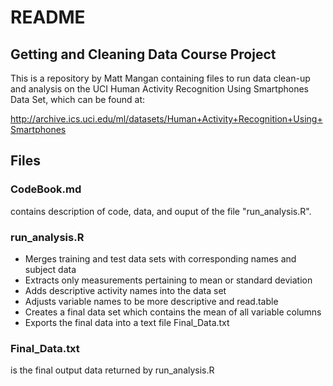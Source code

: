 # README

## Getting and Cleaning Data Course Project
This is a repository by Matt Mangan containing files to run data clean-up and
analysis on the UCI Human Activity Recognition Using Smartphones Data Set, which
can be found at:
        
http://archive.ics.uci.edu/ml/datasets/Human+Activity+Recognition+Using+Smartphones

## Files

### CodeBook.md 
contains description of code, data, and ouput of the file "run_analysis.R".

### run_analysis.R 
- Merges training and test data sets with corresponding names and subject data
- Extracts only measurements pertaining to mean or standard deviation
- Adds descriptive activity names into the data set
- Adjusts variable names to be more descriptive and read.table
- Creates a final data set which contains the mean of all variable columns
- Exports the final data into a text file Final_Data.txt

### Final_Data.txt 
is the final output data returned by run_analysis.R
